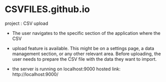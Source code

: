 # CSVFILES.github.io
project : CSV upload
* The user navigates to the specific section of the application where the CSV
* upload feature is available. This might be on a settings page, a data management section, or any other relevant area. Before uploading, the user needs to prepare the CSV file with the data they want to import.


* the server is running on localhost:9000
hosted link: http://localhost:9000/
